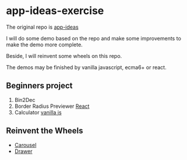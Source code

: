 # app-ideas-exercise
The original repo is [app-ideas](https://github.com/florinpop17/app-ideas)

I will do some demo based on the repo and make some improvements to make the demo more complete.

Beside, I will reinvent some wheels on this repo.

The demos may be finished by vanilla javascript, ecma6+ or react.

## Beginners project
1. Bin2Dec
2. Border Radius Previewer [React](https://codepen.io/plusmultiply0/pen/gOaeWOP)
3. Calculator [vanilla js](https://codepen.io/plusmultiply0/pen/jObQraV)

## Reinvent the Wheels
- [Carousel](./Carousel-pic)
- [Drawer](./Drawer)
